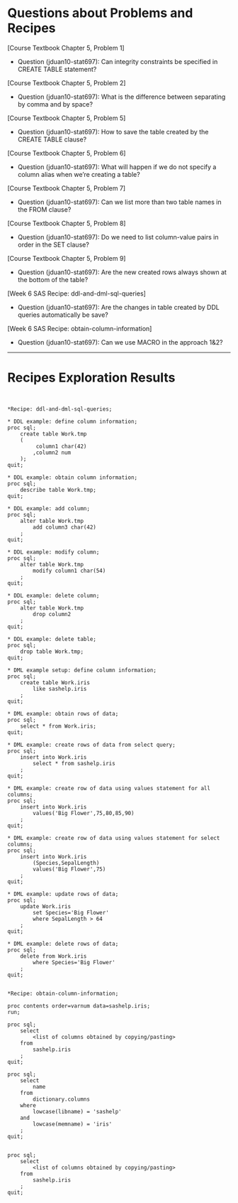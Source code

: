 
# Questions about Problems and Recipes



[Course Textbook Chapter 5, Problem 1] 
- Question (jduan10-stat697): Can integrity constraints be specified in CREATE TABLE statement?



[Course Textbook Chapter 5, Problem 2] 
- Question (jduan10-stat697): What is the difference between separating by comma and by space?



[Course Textbook Chapter 5, Problem 5] 
- Question (jduan10-stat697): How to save the table created by the CREATE TABLE clause?



[Course Textbook Chapter 5, Problem 6] 
- Question (jduan10-stat697): What will happen if we do not specify a column alias when we’re creating a table?



[Course Textbook Chapter 5, Problem 7] 
- Question (jduan10-stat697): Can we list more than two table names in the FROM clause?



[Course Textbook Chapter 5, Problem 8] 
- Question (jduan10-stat697): Do we need to list column-value pairs in order in the SET clause?



[Course Textbook Chapter 5, Problem 9] 
- Question (jduan10-stat697): Are the new created rows always shown at the bottom of the table?



[Week 6 SAS Recipe: ddl-and-dml-sql-queries] 
- Question (jduan10-stat697): Are the changes in table created by DDL queries automatically be save?



[Week 6 SAS Recipe: obtain-column-information]
- Question (jduan10-stat697): Can we use MACRO in the approach 1&2?



***



# Recipes Exploration Results



```


*Recipe: ddl-and-dml-sql-queries;

* DDL example: define column information;
proc sql;
    create table Work.tmp
    (
         column1 char(42)
        ,column2 num
    );
quit;

* DDL example: obtain column information;
proc sql;
    describe table Work.tmp;
quit;

* DDL example: add column;
proc sql;
    alter table Work.tmp
        add column3 char(42)
    ;
quit;

* DDL example: modify column;
proc sql;
    alter table Work.tmp
        modify column1 char(54)
    ;
quit;

* DDL example: delete column;
proc sql;
    alter table Work.tmp
        drop column2
    ;
quit;

* DDL example: delete table;
proc sql;
    drop table Work.tmp;
quit;

* DML example setup: define column information;
proc sql;
    create table Work.iris
        like sashelp.iris
    ;
quit;

* DML example: obtain rows of data;
proc sql;
    select * from Work.iris;
quit;

* DML example: create rows of data from select query;
proc sql;
    insert into Work.iris
        select * from sashelp.iris
    ;
quit;

* DML example: create row of data using values statement for all columns;
proc sql;
    insert into Work.iris
        values('Big Flower',75,80,85,90)
    ;
quit;

* DML example: create row of data using values statement for select columns;
proc sql;
    insert into Work.iris
        (Species,SepalLength)
        values('Big Flower',75)
    ;
quit;

* DML example: update rows of data;
proc sql;
    update Work.iris
        set Species='Big Flower'
        where SepalLength > 64
    ;
quit;

* DML example: delete rows of data;
proc sql;
    delete from Work.iris
        where Species='Big Flower'
    ;
quit;


*Recipe: obtain-column-information;

proc contents order=varnum data=sashelp.iris;
run;

proc sql;
    select
        <list of columns obtained by copying/pasting>
    from
        sashelp.iris
    ;
quit;

proc sql;
    select
        name
    from
        dictionary.columns
    where
        lowcase(libname) = 'sashelp'
    and
        lowcase(memname) = 'iris'
    ;
quit;


proc sql;
    select
        <list of columns obtained by copying/pasting>
    from
        sashelp.iris
    ;
quit;





```
